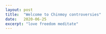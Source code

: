 ```yaml
---
layout: post
title:  "Welcome to Chinmoy controversies"
date:   2020-06-25
excerpt: "love freedom meditate"
---
```

